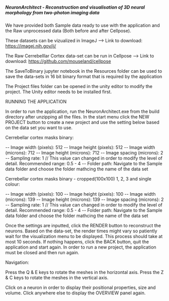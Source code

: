 ##### NeuronArchitect - Reconstruction and visualisation of 3D neural morphology from two-photon imaging data #####

We have provided both Sample data ready to use with the application and the Raw unprocessed data (Both before and after Cellpose).

These datasets can be vizualized in ImageJ --> Link to download: https://imagej.nih.gov/ij/

The Raw Cerrebelllar Cortex data-set can be run in Cellpose --> Link to download: https://github.com/mouseland/cellpose

The SaveToBinary jupyter notebook in the Resources folder can be used to save the data-sets in 16 bit binary format that
is required by the application

The Project files folder can be opened in the unity editor to modify the project. The Unity editor needs to be installed first. 

RUNNING THE APPLICATION
 
In order to run the application, run the NeuronArchitect.exe from the build directory after unzipping all the files. 
In the start menu click the NEW PROJECT button to create a  new project and use the setting below based on the data set you want to use.

Cerrebellar cortex masks binary:

-- Image width (pixels): 512
-- Image height (pixels): 512
-- Image width (microns): 712
-- Image height (microns): 712
-- Image spacing (microns): 2
-- Sampling rate: 1 // This value can changed in order to modify the level of detail. Recommended range: 0.5 - 4
-- Folder path: Navigate to the Sample data folder and choose the folder mathcing the name of the data set

Cerrebellar cortex masks binary - cropped(100x100) 1, 2, 3 and single colour:

-- Image width (pixels): 100
-- Image height (pixels): 100
-- Image width (microns): 139
-- Image height (microns): 139
-- Image spacing (microns): 2
-- Sampling rate: 1 // This value can changed in order to modify the level of detail. Recommended range: 0.5 - 4
-- Folder path: Navigate to the Sample data folder and choose the folder mathcing the name of the data set

Once the settings are inputted, click the RENDER button to reconstruct the neurons. 
Based on the data-set, the render times might vary so patiently wait for the visualization menu to be displayed. This
process should take at most 10 seconds. If nothing happens, click the BACK button, quit the application and start again. 
In order to run a new project, the application must be closed and then run again.

Navigation: 

Press the Q & E keys to rotate the meshes in the horizontal axis.
Press the Z & C keys to rotate the meshes in the vertical axis. 

Click on a neuron in order to display their positional properties, size and volume.
Click anywhere else to display the OVERVIEW  panel again. 

